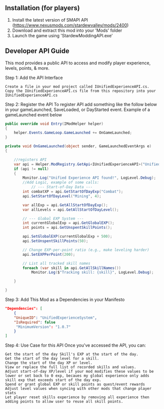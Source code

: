 ﻿
## Installation (for players)

1. Install the latest version of SMAPI API (https://www.nexusmods.com/stardewvalley/mods/2400)
2. Download and extract this mod into your 'Mods' folder
3. Launch the game using 'StardewModdingAPI.exe'

## Developer API Guide
This mod provides a public API to access and modify player experience, levels, points, & more.

Step 1: Add the API Interface

    Create a file in your mod project called IUnifiedExperienceAPI.cs.
    Copy the IUnifiedExperienceAPI.cs file from this repository into your IUnifiedExperienceAPI.cs


Step 2: Register the API
To register API add something like the follow below in your gameLaunched, SaveLoaded, or DayStarted event. Example of a gameLaunched event below
```csharp
public override void Entry(IModHelper helper)
{
    helper.Events.GameLoop.GameLaunched += OnGameLaunched;
}

private void OnGameLaunched(object sender, GameLaunchedEventArgs e)
{

    //registers API
    var api = Helper.ModRegistry.GetApi<IUnifiedExperienceAPI>("UnifiedExperienceSystem");
    if (api != null)
    {
        Monitor.Log("Unified Experience API found!", LogLevel.Debug);
        //Add Logic, example of some calls:
            // --- Start-of-Day Data ---
        int combatXP = api.GetStartOfDayExp("Combat");
        api.SetStartOfDayLevel("Mining", 4);

        var allExp = api.GetAllStartOfDayExp();
        var allLevels = api.GetAllStartOfDayLevel();

        // --- Global EXP System ---
        int currentGlobalExp = api.GetGlobalEXP();
        int points = api.GetUnspentSkillPoints();

        api.SetGlobalEXP(currentGlobalExp + 500);
        api.SetUnspentSkillPoints(50);

        // Change EXP-per-point ratio (e.g., make leveling harder)
        api.SetEXPPerPoint(200);

        // List all tracked skill names
        foreach (var skill in api.GetAllSkillNames())
            Monitor.Log($"Tracking skill: {skill}", LogLevel.Debug);

    }

}
```
  
Step 3: Add This Mod as a Dependencies in your Manifesto
```json
"Dependencies": [
    {
    "UniqueID": "UnifiedExperienceSystem",
    "IsRequired": false
     "MinimumVersion": "1.0.7"
    }
]
```

Step 4: Use Case for this API
Once you've accessed the API, you can:

    Get the start of the day Skill's EXP at the start of the day.
    Get the start of the day level for a skill.
    Change the start of the day XP or level.
    View or replace the full list of recorded skills and values.
    Adjust start-of-day XP/level if your mod modifies these values to be lower or set back to 0 exp, becaues my global experience only adds skill exp that exceeds start of the day exp.
    Spend or grant global EXP or skill points as quest/event rewards
    Adjust level values when syncing with other mods that change player stats
    Let player reset skills experience by removing all experience then adding points to allow user to reuse all skill points.
       
